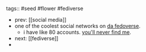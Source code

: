 tags:: #seed #flower #fediverse
- prev: [[social media]]
- one of the coolest social networks on [da fedoverse](fediverse).
	- i have like 80 accounts. [you'll never find me](https://meow.social/@chirpbirb).
- next: [[fediverse]]
-